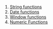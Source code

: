 1. [String functions](sql_string_functions.md)
2. [Date functions](sqldatefunctions.md)
3. [Window functions](window_functions.md)
4. [Numeric Functions](sql_numeric_functions.md)